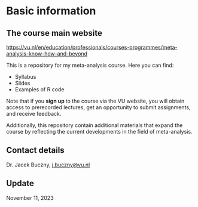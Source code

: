 # Basic information

## The course main website
https://vu.nl/en/education/professionals/courses-programmes/meta-analysis-know-how-and-beyond

This is a repository for my meta-analysis course. Here you can find:
- Syllabus
- Slides
- Examples of R code

Note that if you <b> sign up </b> to the course via the VU website, you will obtain access to prerecorded lectures, get an opportunity to submit assignments, and receive feedback.

Additionally, this repository contain additional materials that expand the course by reflecting the current developments in the field of meta-analysis.

## Contact details
Dr. Jacek Buczny, j.buczny@vu.nl

## Update
November 11, 2023
